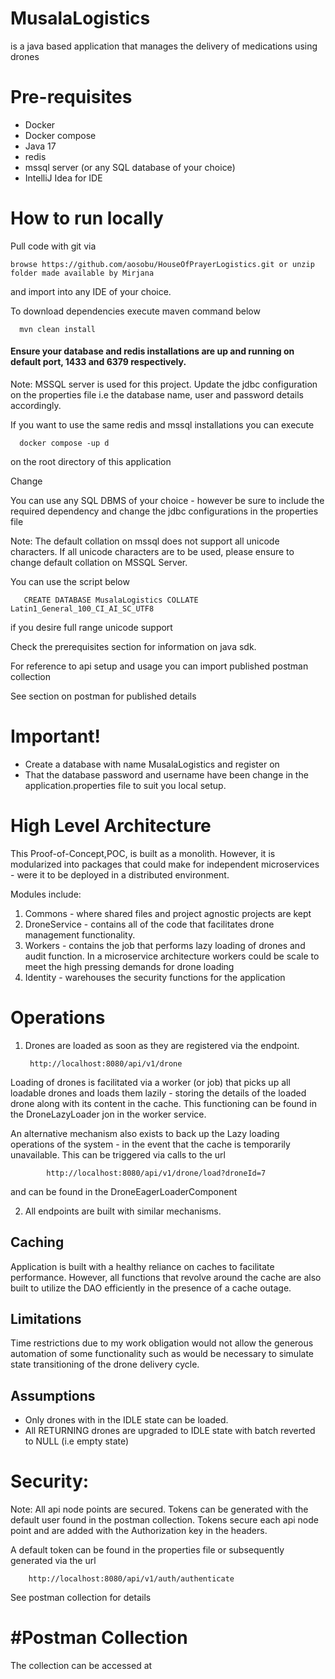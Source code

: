 # MusalaLogistics
is a java based application that manages the delivery of medications using drones

# Pre-requisites
- Docker
- Docker compose
- Java 17
- redis
- mssql server (or any SQL database of your choice)
- IntelliJ Idea for IDE

# How to run locally
Pull code with git via

    browse https://github.com/aosobu/HouseOfPrayerLogistics.git or unzip folder made available by Mirjana

 and import into any IDE of your choice.

To download dependencies execute maven command below

      mvn clean install 

#### Ensure your database and redis installations are up and running on default port, 1433 and 6379 respectively.

Note: MSSQL server is used for this project.
Update the jdbc configuration on the properties file i.e the database name, user and password details accordingly.

If you want to use the same redis and mssql installations you can execute

      docker compose -up d 

on the root directory of this application

Change 

You can use any SQL DBMS of your choice - however be sure to include the required dependency and change the jdbc configurations in the properties file

Note: The default collation on mssql does not support all unicode characters.
If all unicode characters are to be used, please ensure to change default collation on MSSQL Server.

You can use the script below

       CREATE DATABASE MusalaLogistics COLLATE Latin1_General_100_CI_AI_SC_UTF8

if you desire full range unicode support

Check the prerequisites section for information on java sdk.

For reference to api setup and usage you can import published postman collection

See section on postman for published details

# Important!
- Create a database with name MusalaLogistics and register on
- That the database password and username have been change in the application.properties file to suit you local setup.

# High Level Architecture
This Proof-of-Concept,POC, is built as a monolith. However, it is modularized into packages that could make for independent microservices - were it to be deployed in a distributed environment.

Modules include:
1. Commons - where shared files and project agnostic projects are kept
2. DroneService - contains all of the code that facilitates drone management functionality.
3. Workers - contains the job that performs lazy loading of drones and audit function. In a microservice architecture workers could be scale to meet the high pressing demands for drone loading
4. Identity - warehouses the security functions for the application

# Operations

1. Drones are loaded as soon as they are registered via the endpoint.

        http://localhost:8080/api/v1/drone

Loading of drones is facilitated via a worker (or job) that picks up all loadable drones and loads them lazily -
storing the details of the loaded drone along with its content in the cache.
This functioning can be found in the DroneLazyLoader jon in the worker service.

An alternative mechanism also exists to back up the Lazy loading operations of the system - in the event that the cache is temporarily unavailable.
This can be triggered via calls to the url

            http://localhost:8080/api/v1/drone/load?droneId=7

and can be found in the DroneEagerLoaderComponent

2. All endpoints are built with similar mechanisms.

## Caching

Application is built with a healthy reliance on caches to facilitate performance. However, all functions that revolve around the cache are also
built to utilize the DAO efficiently in the presence of a cache outage.

## Limitations

Time restrictions due to my work obligation would not allow the generous automation of some
functionality such as would be necessary to simulate state transitioning of the drone delivery cycle.

## Assumptions
- Only drones with in the IDLE state can be loaded.
- All RETURNING drones are upgraded to IDLE state with batch reverted to NULL (i.e empty state)

# Security: 

Note: All api node points are secured. 
Tokens can be generated with the default user found in the postman collection.
Tokens secure each api node point and are added with the Authorization key in the headers.

A default token can be found in the properties file or subsequently generated via the url

        http://localhost:8080/api/v1/auth/authenticate

See postman collection for details

# #Postman Collection

The collection can be accessed at 






